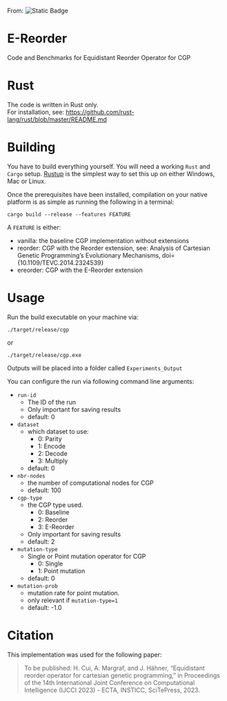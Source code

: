 From: ![Static Badge](https://img.shields.io/badge/https%3A%2F%2Fdoi.org%2F10.5220%2F0012174100003595-https%3A%2F%2Fdoi.org%2F10.5220%2F0012174100003595-blue?label=DOI&link=https%3A%2F%2Fdoi.org%2F10.1145%2F3594805.3607130)

# E-Reorder
Code and Benchmarks for Equidistant Reorder Operator for CGP

# Rust
The code is written in Rust only.  
For installation, see: https://github.com/rust-lang/rust/blob/master/README.md

# Building
You have to build everything yourself. You will need a working `Rust` and `Cargo` setup. [Rustup](https://rustup.rs/) is the simplest way to set this up on either Windows, Mac or Linux.

Once the prerequisites have been installed, compilation on your native platform is as simple as running the following in a terminal:

```
cargo build --release --features FEATURE
```
A `FEATURE` is either:
- vanilla: the baseline CGP implementation without extensions
- reorder: CGP with the Reorder extension, see: Analysis of Cartesian Genetic Programming’s Evolutionary Mechanisms, doi={10.1109/TEVC.2014.2324539}
- ereorder: CGP with the E-Reorder extension

# Usage
Run the build executable on your machine via:
```
./target/release/cgp
```
or 
```
./target/release/cgp.exe
```

Outputs will be placed into a folder called
`Experiments_Output`

You can configure the run via following command line arguments:
- `run-id`
  - The ID of the run
  - Only important for saving results
  - default: 0
- `dataset`
  - which dataset to use:
    - 0: Parity
    - 1: Encode
    - 2: Decode
    - 3: Multiply
  - default: 0
- `nbr-nodes`
  - the number of computational nodes for CGP
  - default: 100
- `cgp-type`
  - the CGP type used.
    - 0: Baseline
    - 2: Reorder
    - 3: E-Reorder
  - Only important for saving results
  - default: 2
- `mutation-type`
  - Single or Point mutation operator for CGP
    - 0: Single
    - 1: Point mutation
  - default: 0
- `mutation-prob`
  - mutation rate for point mutation.
  - only relevant if `mutation-type=1`
  - default: -1.0 



# Citation
This implementation was used for the following paper:

> To be published: H. Cui, A. Margraf, and J. Hähner, “Equidistant reorder operator for cartesian genetic programming,” in Proceedings of the 14th International Joint Conference on Computational Intelligence (IJCCI 2023) - ECTA, INSTICC, SciTePress, 2023.

